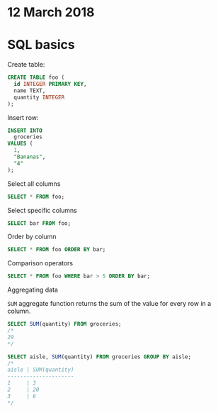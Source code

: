 # 12 March 2018

# SQL basics

Create table:

```sql
CREATE TABLE foo (
  id INTEGER PRIMARY KEY,
  name TEXT,
  quantity INTEGER
);
```

Insert row:

```sql
INSERT INTO 
  groceries 
VALUES (
  1, 
  "Bananas", 
  "4"
);
```

Select all columns

```sql
SELECT * FROM foo;
```

Select specific columns

```sql
SELECT bar FROM foo;
```

Order by column

```sql
SELECT * FROM foo ORDER BY bar;
```

Comparison operators

```sql
SELECT * FROM foo WHERE bar > 5 ORDER BY bar;
```

Aggregating data

`SUM` aggregate function returns the sum of the value for every row in a column.

```sql
SELECT SUM(quantity) FROM groceries;
/*
29
*/
```

```sql
SELECT aisle, SUM(quantity) FROM groceries GROUP BY aisle;
/*
aisle | SUM(quantity)
---------------------
1     | 3
2     | 20
3     | 6
*/
```
